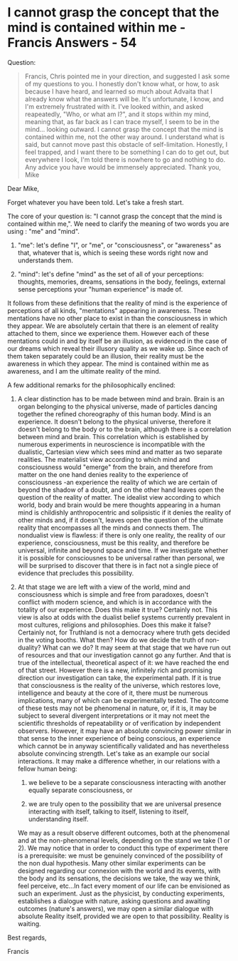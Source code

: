 # I cannot grasp the concept that the mind is contained within me - Francis Answers - 54

Question:

>Francis, Chris pointed me in your direction, and suggested I ask some of my questions to you. I honestly don't know what, or how, to ask because I have heard, and learned so much about Advaita that I already know what the answers will be. It's unfortunate, I know, and I'm extremely frustrated with it. I've looked within, and asked reapeatedly, "Who, or what am I?", and it stops within my mind, meaning that, as far back as I can trace myself, I seem to be in the mind... looking outward. I cannot grasp the concept that the mind is contained within me, not the other way around. I understand what is said, but cannot move past this obstacle of self-limitation. Honestly, I feel trapped, and I want there to be something I can do to get out, but everywhere I look, I'm told there is nowhere to go and nothing to do. Any advice you have would be immensely appreciated. Thank you, Mike

Dear Mike,

Forget whatever you have been told. Let's take a fresh start.

The core of your question is: "I cannot grasp the concept that the mind is contained within me,". We need to clarify the meaning of two words you are using : "me" and "mind".

1. "me": let's define "I", or "me", or "consciousness", or "awareness" as that, whatever that is, which is seeing these words right now and understands them.

2. "mind": let's define "mind" as the set of all of your perceptions: thoughts, memories, dreams, sensations in the body, feelings, external sense perceptions your "human experience" is made of.

It follows from these definitions that the reality of mind is the experience of perceptions of all kinds, "mentations" appearing in awareness. These mentations have no other place to exist in than the consciousness in which they appear. We are absolutely certain that there is an element of reality attached to them, since we experience them. However each of these mentations could in and by itself be an illusion, as evidenced in the case of our dreams which reveal their illusory quality as we wake up. Since each of them taken separately could be an illusion, their reality must be the awareness in which they appear. The mind is contained within me as awareness, and I am the ultimate reality of the mind.

A few additional remarks for the philosophically enclined:

1. A clear distinction has to be made between mind and brain. Brain is an organ belonging to the physical universe, made of particles dancing together the refined choreography of this human body. Mind is an experience. It doesn't belong to the physical universe, therefore it doesn't belong to the body or to the brain, although there is a correlation between mind and brain. This correlation which is established by numerous experiments in neuroscience is incompatible with the dualistic, Cartesian view which sees mind and matter as two separate realities. The materialist view according to which mind and consciousness would "emerge" from the brain, and therefore from matter on the one hand denies reality to the experience of consciousness -an experience the reality of which we are certain of beyond the shadow of a doubt, and on the other hand leaves open the question of the reality of matter. The idealist view according to which world, body and brain would be mere thoughts appearing in a human mind is childishly anthropocentric and solipsistic if it denies the reality of other minds and, if it doesn't, leaves open the question of the ultimate reality that encompasses all the minds and connects them. The nondualist view is flawless: if there is only one reality, the reality of our experience, consciousness, must be this reality, and therefore be universal, infinite and beyond space and time. If we investigate whether it is possible for consciousnes to be universal rather than personal, we will be surprised to discover that there is in fact not a single piece of evidence that precludes this possibility.

2. At that stage we are left with a view of the world, mind and consciousness which is simple and free from paradoxes, doesn't conflict with modern science, and which is in accordance with the totality of our experience. Does this make it true? Certainly not. This view is also at odds with the dualist belief systems currently prevalent in most cultures, religions and philosophies. Does this make it false? Certainly not, for Truthland is not a democracy where truth gets decided in the voting booths. What then? How do we decide the truth of non-duality? What can we do? It may seem at that stage that we have run out of resources and that our investigation cannot go any further. And that is true of the intellectual, theoretical aspect of it: we have reached the end of that street. However there is a new, infinitely rich and promising direction our investigation can take, the experimental path. If it is true that consciousness is the reality of the universe, which restores love, intelligence and beauty at the core of it, there must be numerous implications, many of which can be experimentally tested. The outcome of these tests may not be phenomenal in nature, or, if it is, it may be subject to several divergent interpretations or it may not meet the scientific thresholds of repeatability or of verification by independent observers. However, it may have an absolute convincing power similar in that sense to the inner experience of being conscious, an experience which cannot be in anyway scientifically validated and has nevertheless absolute convincing strength. Let's take as an example our social interactions. It may make a difference whether, in our relations with a fellow human being:

   1. we believe to be a separate consciousness interacting with another equally separate consciousness, or 

   2. we are truly open to the possibility that we are universal presence interacting with itself, talking to itself, listening to itself, understanding itself.

    We may as a result observe different outcomes, both at the phenomenal and at the non-phenomenal levels, depending on the stand we take (1 or 2). We may notice that in order to conduct this type of experiment there is a prerequisite: we must be genuinely convinced of the possibility of the non dual hypothesis. Many other similar experiments can be designed regarding our connexion with the world and its events, with the body and its sensations, the decisions we take, the way we think, feel perceive, etc...In fact every moment of our life can be envisioned as such an experiment. Just as the physicist, by conducting experiments, establishes a dialogue with nature, asking questions and awaiting outcomes (nature's answers), we may open a similar dialogue with absolute Reality itself, provided we are open to that possibility. Reality is waiting.

Best regards,

Francis


